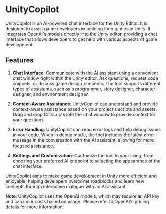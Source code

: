 # UnityCopilot

UnityCopilot is an AI-powered chat interface for the Unity Editor. It is designed to assist game developers in building their games in Unity. It integrates OpenAI's models directly into the Unity editor, providing a chat interface that allows developers to get help with various aspects of game development.

## Features

1. **Chat Interface**: Communicate with the AI assistant using a convenient chat window right within the Unity editor. Ask questions, request code snippets, or discuss game design concepts. The tool supports different types of assistants, such as a programmer, story designer, character designer, and environment designer.

2. **Context-Aware Assistance**: UnityCopilot can understand and provide context-aware assistance based on your project's scripts and assets. Drag and drop C# scripts into the chat window to provide context for your questions. 

3. **Error Handling**: UnityCopilot can read error logs and help debug issues in your code. When in debug mode, the tool includes the latest error message in the conversation with the AI assistant, allowing for more focused assistance.

4. **Settings and Customization**: Customize the tool to your liking, from choosing your preferred AI endpoint to selecting the appearance of the chat interface. 

UnityCopilot aims to make game development in Unity more efficient and enjoyable, helping developers overcome roadblocks and learn new concepts through interactive dialogue with an AI assistant. 

**Note**: UnityCopilot uses the OpenAI models, which may require an API key and can incur costs based on usage. Please refer to OpenAI's pricing details for more information.
